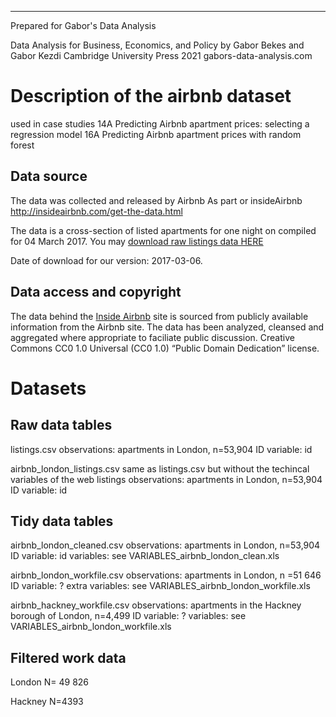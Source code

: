 ****************************************************************
Prepared for Gabor's Data Analysis

Data Analysis for Business, Economics, and Policy
 by Gabor Bekes and  Gabor Kezdi
 Cambridge University Press 2021
 gabors-data-analysis.com 

# Description of the  airbnb dataset

used in case studies
 14A Predicting Airbnb apartment prices: selecting a regression model
 16A Predicting Airbnb apartment prices with random forest


## Data source

The data was collected and released by Airbnb
As part or insideAirbnb
http://insideairbnb.com/get-the-data.html

The data is a cross-section of listed apartments for one night on compiled for 04 March 2017. You may [download raw listings data HERE](http://data.insideairbnb.com/united-kingdom/england/london/2017-03-04/data/listings.csv.gz)

Date of download for our version: 2017-03-06. 

## Data access and copyright

The data behind the [Inside Airbnb](http://insideairbnb.com/get-the-data.html) site is sourced from publicly available information from the Airbnb site. The data has been analyzed, cleansed and aggregated where appropriate to faciliate public discussion. Creative Commons CC0 1.0 Universal (CC0 1.0) “Public Domain Dedication” license.

# Datasets

## Raw data tables

listings.csv
 observations: apartments in London, n=53,904
 ID variable: id 

airbnb_london_listings.csv
 same as listings.csv but without the techincal variables of the web listings
 observations: apartments in London, n=53,904 
 ID variable: id 


## Tidy data tables

airbnb_london_cleaned.csv
 observations: apartments in London, n=53,904 
 ID variable: id 
 variables: see VARIABLES_airbnb_london_clean.xls

airbnb_london_workfile.csv
 observations: apartments in London, n =51 646
 ID variable: ?
 extra variables: see VARIABLES_airbnb_london_workfile.xls

airbnb_hackney_workfile.csv
 observations: apartments in the Hackney borough of London, n=4,499
 ID variable: ?
 variables: see VARIABLES_airbnb_london_workfile.xls

## Filtered work data

London
N= 49 826

Hackney
N=4393